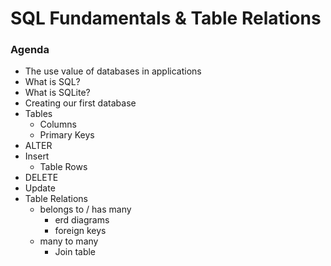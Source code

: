 # SQL Fundamentals & Table Relations

### Agenda

- The use value of databases in applications
- What is SQL?
- What is SQLite?
- Creating our first database
- Tables
  - Columns
  - Primary Keys
- ALTER
- Insert
  - Table Rows
- DELETE
- Update
- Table Relations
  - belongs to / has many
    - erd diagrams
    - foreign keys
  - many to many
    - Join table